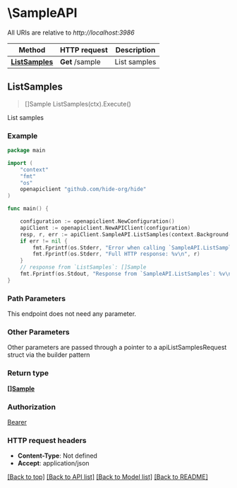 # \SampleAPI

All URIs are relative to *http://localhost:3986*

Method | HTTP request | Description
------------- | ------------- | -------------
[**ListSamples**](SampleAPI.md#ListSamples) | **Get** /sample | List samples



## ListSamples

> []Sample ListSamples(ctx).Execute()

List samples



### Example

```go
package main

import (
	"context"
	"fmt"
	"os"
	openapiclient "github.com/hide-org/hide"
)

func main() {

	configuration := openapiclient.NewConfiguration()
	apiClient := openapiclient.NewAPIClient(configuration)
	resp, r, err := apiClient.SampleAPI.ListSamples(context.Background()).Execute()
	if err != nil {
		fmt.Fprintf(os.Stderr, "Error when calling `SampleAPI.ListSamples``: %v\n", err)
		fmt.Fprintf(os.Stderr, "Full HTTP response: %v\n", r)
	}
	// response from `ListSamples`: []Sample
	fmt.Fprintf(os.Stdout, "Response from `SampleAPI.ListSamples`: %v\n", resp)
}
```

### Path Parameters

This endpoint does not need any parameter.

### Other Parameters

Other parameters are passed through a pointer to a apiListSamplesRequest struct via the builder pattern


### Return type

[**[]Sample**](Sample.md)

### Authorization

[Bearer](../README.md#Bearer)

### HTTP request headers

- **Content-Type**: Not defined
- **Accept**: application/json

[[Back to top]](#) [[Back to API list]](../README.md#documentation-for-api-endpoints)
[[Back to Model list]](../README.md#documentation-for-models)
[[Back to README]](../README.md)

